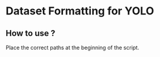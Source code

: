 # Dataset Formatting for YOLO

## How to use ?

Place the correct paths at the beginning of the script.
